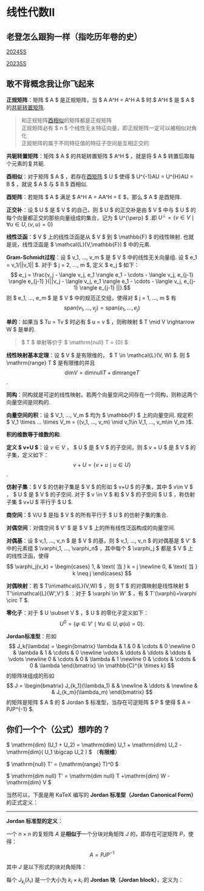 # 线性代数II

## 老登怎么跟狗一样（指吃历年卷的史）

[2024SS](https://zju-turing.github.io/TuringCourses/math_phys/linear_algebra2/%E7%BA%BF%E6%80%A7%E4%BB%A3%E6%95%B0%20%E2%85%A1%EF%BC%88H%EF%BC%892024%E6%98%A5%E5%A4%8F%E5%9B%9E%E5%BF%86%E5%8D%B7.pdf)

[2023SS](https://zju-turing.github.io/TuringCourses/math_phys/linear_algebra2/%E7%BA%BF%E6%80%A7%E4%BB%A3%E6%95%B0%20%E2%85%A1%EF%BC%88H%EF%BC%892023%E6%98%A5%E5%A4%8F%E5%9B%9E%E5%BF%86%E5%8D%B7.pdf)


## 敢不背概念我让你飞起来

**正规矩阵**：矩阵 $ A $ 是正规矩阵，当 $ A A^H = A^H A $ 时.$ A^H $ 是 $ A $ 的[共轭转置矩阵](#gg.gezzjz).

> 和正规矩阵[酉相似](#gg.yxs)的矩阵都是正规矩阵  
> 正规矩阵必有 $ n $ 个线性无关特征向量，即正规矩阵一定可以被相似对角化  
> 正规矩阵的属于不同特征值的特征子空间是互相正交的  

<span id="gg.gezzjz"></span>

**共轭转置矩阵**：矩阵 $ A $ 的共轭转置矩阵 $ A^H $ ，就是将 $ A $ 转置后取每个元素的复共轭.

<span id="gg.yxs"></span>

**酉相似**：对于矩阵 $ A $ ，若存在[酉矩阵](#gg.yjz) $ U $ 使得 $ U^{-1}AU = U^{H}AU = B $ ，就说 $ A $ 与 $ B $ 酉相似.

<span id="gg.yjz"></span>

**酉矩阵**：若矩阵 $ A $ 满足 $ A^H A = AA^H = E $，那么 $ A $ 是酉矩阵.

**正交补**：设 $ U $ 是 $ V $ 的自己，则 $ U $ 的正交补是由 $ V $ 中与 $ U $ 的每个向量都正交的那些向量组成的集合，记为 $ U^{\perp} $ .即 $U^{\perp} = \{v \in V \mid \forall u \in U,\, \langle v, u \rangle = 0\}$

**线性泛函**：$ V $ 上的线性泛函是从 $ V $ 到 $ \mathbb{F} $ 的线性映射. 也就是说，线性泛函是 $ \mathcal{L}(V,\mathbb{F}) $ 中的元素. 

**Gram-Schmidt过程**：设 $ v_1, ..., v_m $ 是 $ V $ 中的线性无关向量组. 设 $ e_1 = v_1/||v_1|| $. 对于 $ j = 2, ..., m $, 定义 $ e_j $ 如下： $$ e_j = \frac{v_j - \langle v_j, e_1 \rangle e_1 - \cdots - \langle v_j, e_{j-1} \rangle e_{j-1} }{||v_j - \langle v_j, e_1 \rangle e_1 - \cdots - \langle v_j, e_{j-1} \rangle e_{j-1} ||}.$$ 则 $ e_1, ..., e_m $ 是 $ V $ 中的规范正交组，使得对 $ j = 1, ..., m $ 有 $$ \mathrm{span}(v_1, ..., v_j) = \mathrm{span}(e_1, ..., e_j) $$

**单的**：如果当 $ Tu = Tv $ 时必有 $ u = v $ ，则称映射 $ T \mid V \rightarrow W $ 是单的.

> $ T $ 单射等价于 $ \mathrm{null} T = {0} $ 
> 

**线性映射基本定理**：设 $ V $ 是有限维的， $ T \in \mathcal{L}(V, W) $. 则 $ \mathrm{range} T $ 是有限维的并且 $$ \mathrm{dim} V = \mathrm{dim null} T + \mathrm{dim range} T $$.

**同构**：同构就是可逆的线性映射。若两个向量空间之间存在一个同构，则称这两个向量空间是同构的.

**向量空间的积**：设 $ V_1, ..., V_m $ 均为 $ \mathbb{F} $ 上的向量空间. 规定积 $ V_1 \times ... \times V_m = \{(v_1, ..., v_m) \mid v_1\in V_1, ..., v_m\in V_m \}$.

**积的维数等于维数的和**.

**定义 $ v+U $**：设 $v\in V$ ， $ U $ 是 $ V $ 的子空间，则 $ v + U $ 是 $ V $ 的子集，定义如下： $$ v + U = \{v+u \mid u\in U\}$$.

**仿射子集**：$ V $ 的仿射子集是 $ V $ 的形如 $ v+U $ 的子集，其中 $ v\in V $ ， $ U $ 是 $ V $ 的子空间. 对于 $ v \in V $ 和 $ V $ 的子空间 $ U $ ，称仿射子集 $ v+U $ 平行于 $ U $.

**商空间**：$ V/U $ 是指 $ V $ 的所有平行于 $ U $ 的仿射子集的集合. 

**对偶空间**：对偶空间 $ V' $ 是 $ V $ 上的所有线性泛函构成的向量空间. 

**对偶基**：设 $ v_1, ..., v_n $ 是 $ V $ 的基，则 $ v_1, ..., v_n $ 的对偶基是 $ V' $ 中的元素组 $ \varphi_1, ..., \varphi_n$ ，其中每个 $ \varphi_j $ 都是 $ V $ 上的线性泛函，使得
$$
\varphi_j(v_k) = \begin{cases}
  1, & \text{ 当 } k = j  \newline
  0, & \text{ 当 } k \neq j
\end{cases}
$$

**对偶映射**：若 $ T\in\mathcal{L}(V,W) $ ，则 $ T $ 的对偶映射是线性映射 $ T'\in\mathcal{L}(W',V') $ ：对于 $ \varphi \in W' $ ，有 $ T'(\varphi)=\varphi \circ T $.

**零化子**：对于 $ U \subset V $ ，$ U $ 的零化子定义如下： $$ U^0 = \{ \varphi \in V' \mid \forall u \in U, \varphi(u)=0 \}.$$

**Jordan标准型**：形如 $$ J_k(\lambda) = \begin{bmatrix} \lambda & 1 & 0 & \cdots & 0 \newline 0 & \lambda & 1 & \cdots & 0 \newline \vdots & \ddots & \ddots & \ddots & \vdots \newline 0 & \cdots & 0 & \lambda & 1 \newline 0 & \cdots & \cdots & 0 & \lambda \end{bmatrix} \in \mathbb{C}^{k \times k} $$ 的矩阵块组成的形如 $$ J = \begin{bmatrix} J_{k_1}(\lambda_1) & & \newline & \ddots & \newline & & J_{k_m}(\lambda_m) \end{bmatrix} $$ 的矩阵是矩阵 $ A $ 的 $ Jordan $ 标准型，当存在可逆矩阵 $ P $ 使得 $ A = PJP^{-1} $.

## 你们一个个（公式）想咋的？

$ \mathrm{dim} (U_1 + U_2) = \mathrm{dim} U_1 + \mathrm{dim} U_2 - \mathrm{dim}( U_1 \bigcap U_2 ) $ （**有限维**）

$ \mathrm{null} T' = (\mathrm{range} T)^0 $

$ \mathrm{dim null} T' = \mathrm{dim null} T +\mathrm{dim} W - \mathrm{dim} V $ 




当然可以，下面是用 KaTeX 编写的 **Jordan 标准型（Jordan Canonical Form）** 的正式定义：

---

**Jordan 标准型的定义**：

一个 $n \times n$ 的复矩阵 $A$ 是**相似于**一个分块对角矩阵 $J$ 的，即存在可逆矩阵 $P$，使得：

$$
A = PJP^{-1}
$$

其中 $J$ 是以下形式的块对角矩阵：



每个 $J_{k_i}(\lambda_i)$ 是一个大小为 $k_i \times k_i$ 的 **Jordan 块（Jordan block）**，定义为：


